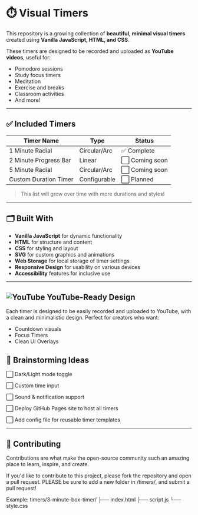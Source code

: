# ⏱️ Visual Timers

This repository is a growing collection of **beautiful, minimal visual timers** created using **Vanilla JavaScript, HTML, and CSS**.

These timers are designed to be recorded and uploaded as **YouTube videos**, useful for:
- Pomodoro sessions
- Study focus timers
- Meditation
- Exercise and breaks
- Classroom activities
- And more!

---

## ✅ Included Timers

| Timer Name           | Type           | Status     |
|----------------------|----------------|------------|
| 1 Minute Radial      | Circular/Arc   | ✅ Complete |
| 2 Minute Progress Bar| Linear         | ⬜ Coming soon |
| 5 Minute Radial      | Circular/Arc   | ⬜ Coming soon |
| Custom Duration Timer| Configurable   | ⬜ Planned |

> This list will grow over time with more durations and styles!

---

## 🗂️ Built With
- **Vanilla JavaScript** for dynamic functionality
- **HTML** for structure and content
- **CSS** for styling and layout
- **SVG** for custom graphics and animations
- **Web Storage** for local storage of timer settings
- **Responsive Design** for usability on various devices
- **Accessibility** features for inclusive use

---

![YouTube](https://img.youtube.com/vi/VIDEO_ID/hqdefault.jpg "YouTube")
YouTube-Ready Design
------------------------
Each timer is designed to be easily recorded and uploaded to YouTube, with a clean and minimalistic design. Perfect for creators who want:
- Countdown visuals
- Focus Timers
- Clean UI Overlays


## 🧠 Brainstorming Ideas
⬜ Dark/Light mode toggle

⬜ Custom time input

⬜ Sound & notification support

⬜ Deploy GitHub Pages site to host all timers

⬜ Add config file for reusable timer templates


---


## 🤝 Contributing
Contributions are what make the open-source community such an amazing place to learn, inspire, and create.

If you'd like to contribute to this project, please fork the repository and open a pull request. PLEASE be sure to add a new folder in /timers/, and submit a pull request!

Example:
timers/3-minute-box-timer/
├── index.html
├── script.js
└── style.css


